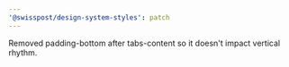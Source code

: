 ```yaml
---
'@swisspost/design-system-styles': patch
---
```


Removed padding-bottom after tabs-content so it doesn't impact vertical rhythm.
